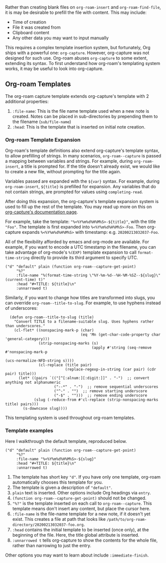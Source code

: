 Rather than creating blank files on `org-roam-insert` and
`org-roam-find-file`, it is may be desirable to prefill the file with
content. This may include:

- Time of creation
- File it was created from
- Clipboard content
- Any other data you may want to input manually

This requires a complex template insertion system, but fortunately,
Org ships with a powerful one: `org-capture`. However, org-capture was
not designed for such use. Org-roam abuses `org-capture` to some
extent, extending its syntax. To first understand how org-roam's
templating system works, it may be useful to look into org-capture.

## Org-roam Templates

The org-roam capture template extends org-capture's template with 2
additional properties:

1. `:file-name`: This is the file name template used when a new note
   is created. Notes can be placed in sub-directories by prepending them to
   the filename (`sub/file-name`)
2. `:head`: This is the template that is inserted on initial note
   creation.

### Org-roam Template Expansion

Org-roam's template definitions also extend org-capture's template
syntax, to allow prefilling of strings. In many scenarios,
`org-roam--capture` is passed a mapping between variables and strings.
For example, during `org-roam-insert`, a title is prompted for. If the
title doesn't already exist, we would like to create a new file,
without prompting for the title again.

Variables passed are expanded with the `${var}` syntax. For example,
during `org-roam-insert`, `${title}` is prefilled for expansion. Any
variables that do not contain strings, are prompted for values using
`completing-read`.

After doing this expansion, the org-capture's template expansion
system is used to fill up the rest of the template. You may read up
more on this on [org-capture's documentation
page](https://orgmode.org/manual/Template-expansion.html#Template-expansion).

For example, take the template: `"%<%Y%m%d%H%M%S>-${title}"`, with the title
`"Foo"`. The template is first expanded into `%<%Y%m%d%H%M%S>-Foo`. Then
org-capture expands `%<%Y%m%d%H%M%S>` with timestamp: e.g.
`20200213032037-Foo`.

All of the flexibility afforded by emacs and org-mode are
available. For example, if you want to encode a UTC timestamp in the
filename, you can take advantage of org-mode's `%(EXP)` template
expansion to call `format-time-string` directly to provide its third
argument to specify UTC.

``` emacs-lisp
("d" "default" plain (function org-roam--capture-get-point)
     "%?"
     :file-name "%(format-time-string \"%Y-%m-%d--%H-%M-%SZ--${slug}\" (current-time) t)"
     :head "#+TITLE: ${title}\n"
     :unnarrowed t)
```

Similarly, if you want to change how titles are transformed into
slugs, you can override `org-roam--title-to-slug`. For example, to use
hyphens instead of underscores:


``` emacs-lisp
  (defun org-roam--title-to-slug (title)
    "Convert TITLE to a filename-suitable slug. Uses hyphens rather than underscores."
    (cl-flet* ((nonspacing-mark-p (char)
                                  (eq 'Mn (get-char-code-property char 'general-category)))
               (strip-nonspacing-marks (s)
                                       (apply #'string (seq-remove #'nonspacing-mark-p
                                                                   (ucs-normalize-NFD-string s))))
               (cl-replace (title pair)
                           (replace-regexp-in-string (car pair) (cdr pair) title)))
      (let* ((pairs `(("[^[:alnum:][:digit:]]" . "-")  ;; convert anything not alphanumeric
                      ("--*" . "-")  ;; remove sequential underscores
                      ("^-" . "")  ;; remove starting underscore
                      ("-$" . "")))  ;; remove ending underscore
             (slug (-reduce-from #'cl-replace (strip-nonspacing-marks title) pairs)))
        (s-downcase slug))))
```

This templating system is used throughout org-roam templates.

### Template examples

Here I walkthrough the default template, reproduced below.

```
("d" "default" plain (function org-roam--capture-get-point)
     "%?"
     :file-name "%<%Y%m%d%H%M%S>-${slug}"
     :head "#+TITLE: ${title}\n"
     :unnarrowed t)
```

1. The template has short key `"d"`. If you have only one template,
   org-roam automatically chooses this template for you.
2. The template is given a description of `"default"`.
3. `plain` text is inserted. Other options include Org headings via
   `entry`.
4. `(function org-roam--capture-get-point)` should not be changed.
5. `"%?"` is the template inserted on each call to `org-roam--capture`.
   This template means don't insert any content, but place the cursor
   here.
6. `:file-name` is the file-name template for a new note, if it
doesn't yet exist. This creates a file at path that looks like
   `/path/to/org-roam-directory/20200213032037-foo.org`.
7. `:head` contains the initial template to be inserted (once only),
   at the beginning of the file. Here, the title global attribute is
   inserted.
8. `:unnarrowed t` tells org-capture to show the contents for the
   whole file, rather than narrowing to just the entry.

Other options you may want to learn about include `:immediate-finish`.
